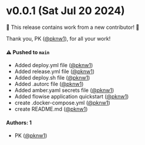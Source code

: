 # v0.0.1 (Sat Jul 20 2024)

:tada: This release contains work from a new contributor! :tada:

Thank you, PK ([@pknw1](https://github.com/pknw1)), for all your work!

#### ⚠️ Pushed to `main`

- Added deploy.yml file ([@pknw1](https://github.com/pknw1))
- Added release.yml file ([@pknw1](https://github.com/pknw1))
- Added deploy.sh file ([@pknw1](https://github.com/pknw1))
- Added .autorc file ([@pknw1](https://github.com/pknw1))
- Added amber.yaml secrets file ([@pknw1](https://github.com/pknw1))
- Added flowise application quickstart ([@pknw1](https://github.com/pknw1))
- create .docker-compose.yml ([@pknw1](https://github.com/pknw1))
- create README.md ([@pknw1](https://github.com/pknw1))

#### Authors: 1

- PK ([@pknw1](https://github.com/pknw1))
